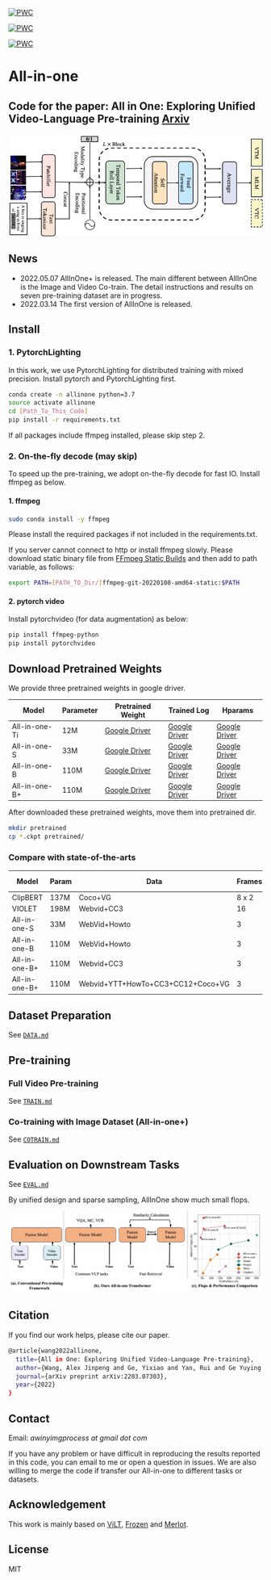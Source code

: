 [![PWC](https://img.shields.io/endpoint.svg?url=https://paperswithcode.com/badge/all-in-one-exploring-unified-video-language/visual-question-answering-on-msrvtt-qa-1)](
https://paperswithcode.com/sota/visual-question-answering-on-msrvtt-qa-1?p=all-in-one-exploring-unified-video-language)

[![PWC](https://img.shields.io/endpoint.svg?url=https://paperswithcode.com/badge/all-in-one-exploring-unified-video-language/visual-question-answering-on-msvd-qa-1)](
https://paperswithcode.com/sota/visual-question-answering-on-msvd-qa-1?p=all-in-one-exploring-unified-video-language)

[![PWC](https://img.shields.io/endpoint.svg?url=https://paperswithcode.com/badge/all-in-one-exploring-unified-video-language/tgif-frame-on-tgif-qa)](
https://paperswithcode.com/sota/tgif-frame-on-tgif-qa?p=all-in-one-exploring-unified-video-language)

[comment]: <> ([![PWC]&#40;https://img.shields.io/endpoint.svg?url=https://paperswithcode.com/badge/all-in-one-exploring-unified-video-language/video-retrieval-on-msr-vtt&#41;]&#40;)

[comment]: <> (https://paperswithcode.com/sota/video-retrieval-on-msr-vtt?p=all-in-one-exploring-unified-video-language&#41;)


# All-in-one

Code for the paper: All in One: Exploring Unified Video-Language Pre-training [Arxiv](https://arxiv.org/abs/2203.07303)
---

![ppl](figures/ppl.jpg)


## News
- 2022.05.07 AllInOne+ is released. The main different between AllInOne is the Image and Video Co-train. The detail instructions and results on seven pre-training dataset are in progress.
- 2022.03.14 The first version of AllInOne is released.

## Install

### 1.  PytorchLighting
In this work, we use PytorchLighting for distributed training with mixed precision.
Install pytorch and PytorchLighting first.

```bash
conda create -n allinone python=3.7
source activate allinone
cd [Path_To_This_Code]
pip install -r requirements.txt
```

If all packages include ffmpeg installed, please skip step 2.

### 2. On-the-fly decode (may skip)
To speed up the pre-training, we adopt on-the-fly decode for fast IO.
Install ffmpeg as below.

#### 1. ffmpeg
```bash
sudo conda install -y ffmpeg
```

Please install the required packages if not included in the requirements.txt.

If you server cannot connect to http or install ffmpeg slowly. Please download static binary file from [FFmpeg Static Builds](https://johnvansickle.com/ffmpeg/) and then add to path variable, as follows:

```bash
export PATH=[PATH_TO_Dir/]ffmpeg-git-20220108-amd64-static:$PATH
```

#### 2. pytorch video
Install pytorchvideo (for data augmentation) as below:

```bash
pip install ffmpeg-python
pip install pytorchvideo
```

## Download Pretrained Weights
We provide three pretrained weights in google driver.

|  Model   | Parameter | Pretrained Weight  | Trained Log | Hparams |
|  ----  |  ---- | ----  | ---- | ---- |
| All-in-one-Ti | 12M| [Google Driver](https://drive.google.com/file/d/1-mS9U1xRnvumaftjhxJsr_t4WjJ-gp7t/view?usp=sharing) | [Google Driver](https://drive.google.com/file/d/1j27-i7WsNDtj9k0CSnDC9sThMMjMRF-U/view?usp=sharing) | [Google Driver](https://drive.google.com/file/d/1DmZ5apWqIuUMRg7igdN2sHM2INrT_UZo/view?usp=sharing)|
| All-in-one-S |33M| [Google Driver](https://drive.google.com/file/d/1ntyEsFWLG8XQZ9oliYsrRZmhp_OMbQJ-/view?usp=sharing) | [Google Driver](https://drive.google.com/file/d/10uJZUMH10D1QD_o2g0WmXfv47xTAV5hJ/view?usp=sharing) |  [Google Driver](https://drive.google.com/file/d/12levE9kXQbWykJHUKqXNQZz32vtOPRLt/view?usp=sharing)|
| All-in-one-B |110M| [Google Driver](https://drive.google.com/file/d/1z3g891ND6CGCUkVzCXr2647wVG-15uUS/view?usp=sharing) | [Google Driver](https://drive.google.com/file/d/1FBs6HOeXr3Bo_UZLDq13qscLTMqITGWC/view?usp=sharing) | [Google Driver](https://drive.google.com/file/d/1D7OiF9HpIIsFk20LkCUWYThpXo_NPzT0/view?usp=sharing) |
| All-in-one-B+ |110M| [Google Driver](https://drive.google.com/file/d/1t-yWNjXJxGslBkKujlyYh-HUIdCc_gF7/view?usp=sharing) | [Google Driver](https://drive.google.com/file/d/1EN1D0KjqOze9tDW15raC2AULIEqfd2DQ/view?usp=sharing) | [Google Driver](https://drive.google.com/file/d/1uxtfWhVmi1BAhHzOzJMXjmwE6H3go2L9/view?usp=sharing) |


After downloaded these pretrained weights, move them into pretrained dir.
```bash
mkdir pretrained
cp *.ckpt pretrained/
```

### Compare with state-of-the-arts

|Model|Param|Data|Frames|TGIF-Action|TGIF-Frame|MSR R@5|MSR R@10|
|---|---|---|---|---|---|---|---|
|ClipBERT|137M|Coco+VG|8 x 2|82.9|59.4|49.2|63.5|
|VIOLET|198M|Webvid+CC3|16|87.1|-|63.0|73.4|
|All-in-one-S|33M|WebVid+Howto|3|91.2|64.0|61.5|70.9|
|All-in-one-B|110M|WebVid+Howto|3|**92.9**|**64.2**|**67.0**|**77.1**|
|All-in-one-B+|110M|Webvid+CC3|3|**95.4**|**67.2**|**68.1**|**77.3**|
|All-in-one-B+|110M|Webvid+YTT+HowTo+CC3+CC12+Coco+VG|3||||


## Dataset Preparation
See [`DATA.md`](DATA.md)

## Pre-training
### Full Video Pre-training
See [`TRAIN.md`](TRAIN.md)
### Co-training with Image Dataset (All-in-one+)
See [`COTRAIN.md`](COTRAIN.md)

## Evaluation on Downstream Tasks
See [`EVAL.md`](EVAL.md)

By unified design and sparse sampling, AllInOne show much small flops.

![](figures/introduction.jpg)


## Citation
If you find our work helps, please cite our paper.

```bash
@article{wang2022allinone,
  title={All in One: Exploring Unified Video-Language Pre-training},
  author={Wang, Alex Jinpeng and Ge, Yixiao and Yan, Rui and Ge Yuying and Lin, Xudong and Cai, Guanyu  and Wu, Jianping and Shan, Ying and Qie, Xiaohu and Shou, Mike Zheng},
  journal={arXiv preprint arXiv:2203.07303},
  year={2022}
}
```

## Contact

Email: _awinyimgprocess at gmail dot com_

If you have any problem or have difficult in reproducing the results reported in this code, you can email to me or open a question in issues.
We are also willing to merge the code if transfer our All-in-one to different tasks or datasets.


## Acknowledgement
This work is mainly based on [ViLT](https://github.com/dandelin/ViLT), [Frozen](https://github.com/m-bain/frozen-in-time) and [Merlot](https://github.com/rowanz/merlot).

## License
MIT